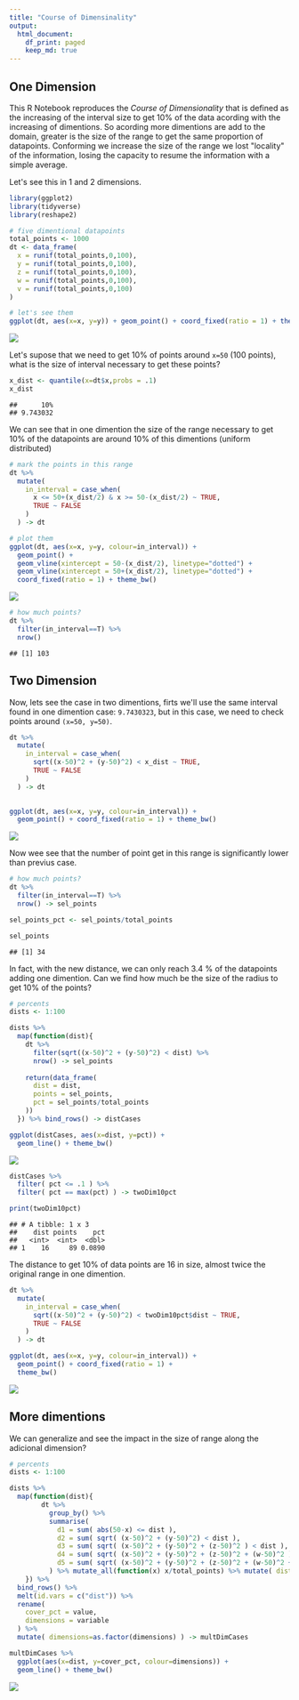 ```yaml
---
title: "Course of Dimensinality"
output:
  html_document:
    df_print: paged
    keep_md: true
---
```


## One Dimension

This R Notebook reproduces the _Course of Dimensionality_ that is defined as the increasing of the interval size to get 10% of the data acording with the increasing of dimentions. So acording more dimentions are add to the domain, greater is the size of the range to get the same proportion of datapoints. Conforming we increase the size of the range we lost "locality" of the information, losing the capacity to resume the information with a simple average.

Let's see this in 1 and 2 dimensions.


```r
library(ggplot2)
library(tidyverse)
library(reshape2)
```


```r
# five dimentional datapoints
total_points <- 1000
dt <- data_frame(
  x = runif(total_points,0,100),
  y = runif(total_points,0,100),
  z = runif(total_points,0,100),
  w = runif(total_points,0,100),
  v = runif(total_points,0,100)
)

# let's see them
ggplot(dt, aes(x=x, y=y)) + geom_point() + coord_fixed(ratio = 1) + theme_bw()
```

![](Course_of_Dimensionality_files/figure-html/one_dim-1.png)<!-- -->

Let's supose that we need to get 10% of points around ```x=50``` (100 points), what is the size of interval necessary to get these points?


```r
x_dist <- quantile(x=dt$x,probs = .1)
x_dist
```

```
##      10% 
## 9.743032
```

We can see that in one dimention the size of the range necessary to get 10% of the datapoints are around 10% of this dimentions (uniform distributed)


```r
# mark the points in this range
dt %>%
  mutate(
    in_interval = case_when(
      x <= 50+(x_dist/2) & x >= 50-(x_dist/2) ~ TRUE,
      TRUE ~ FALSE
    )
  ) -> dt

# plot them
ggplot(dt, aes(x=x, y=y, colour=in_interval)) +
  geom_point() +
  geom_vline(xintercept = 50-(x_dist/2), linetype="dotted") +
  geom_vline(xintercept = 50+(x_dist/2), linetype="dotted") +
  coord_fixed(ratio = 1) + theme_bw()
```

![](Course_of_Dimensionality_files/figure-html/get10pct-1.png)<!-- -->

```r
# how much points?
dt %>%
  filter(in_interval==T) %>%
  nrow()
```

```
## [1] 103
```

## Two Dimension

Now, lets see the case in two dimentions, firts we'll use the same interval found in one dimention case: ``9.7430323``, but in this case, we need to check points around ```(x=50, y=50)```.


```r
dt %>%
  mutate(
    in_interval = case_when(
      sqrt((x-50)^2 + (y-50)^2) < x_dist ~ TRUE,
      TRUE ~ FALSE
    )
  ) -> dt
      

ggplot(dt, aes(x=x, y=y, colour=in_interval)) +
  geom_point() + coord_fixed(ratio = 1) + theme_bw()
```

![](Course_of_Dimensionality_files/figure-html/twodim-1.png)<!-- -->

Now wee see that the number of point get in this range is significantly lower than previus case.


```r
# how much points?
dt %>%
  filter(in_interval==T) %>%
  nrow() -> sel_points

sel_points_pct <- sel_points/total_points

sel_points
```

```
## [1] 34
```

In fact, with the new distance, we can only reach 3.4 % of the datapoints adding one dimention. Can we find how much be the size of the radius to get 10% of the points?


```r
# percents 
dists <- 1:100

dists %>%
  map(function(dist){
    dt %>%
      filter(sqrt((x-50)^2 + (y-50)^2) < dist) %>%
      nrow() -> sel_points
    
    return(data_frame(
      dist = dist,
      points = sel_points,
      pct = sel_points/total_points
    ))
  }) %>% bind_rows() -> distCases

ggplot(distCases, aes(x=dist, y=pct)) +
  geom_line() + theme_bw()
```

![](Course_of_Dimensionality_files/figure-html/coverageTwoDim-1.png)<!-- -->

```r
distCases %>%
  filter( pct <= .1 ) %>%
  filter( pct == max(pct) ) -> twoDim10pct

print(twoDim10pct)
```

```
## # A tibble: 1 x 3
##    dist points    pct
##   <int>  <int>  <dbl>
## 1    16     89 0.0890
```

The distance to get 10% of data points are 16 in size, almost twice the original range in one dimention.


```r
dt %>%
  mutate(
    in_interval = case_when(
      sqrt((x-50)^2 + (y-50)^2) < twoDim10pct$dist ~ TRUE,
      TRUE ~ FALSE
    )
  ) -> dt

ggplot(dt, aes(x=x, y=y, colour=in_interval)) +
  geom_point() + coord_fixed(ratio = 1) +
  theme_bw()
```

![](Course_of_Dimensionality_files/figure-html/twoDim20Pct-1.png)<!-- -->

## More dimentions

We can generalize and see the impact in the size of range along the adicional dimension?


```r
# percents 
dists <- 1:100

dists %>%
  map(function(dist){
        dt %>% 
          group_by() %>%
          summarise(
            d1 = sum( abs(50-x) <= dist ),
            d2 = sum( sqrt( (x-50)^2 + (y-50)^2) < dist ),
            d3 = sum( sqrt( (x-50)^2 + (y-50)^2 + (z-50)^2 ) < dist ),
            d4 = sum( sqrt( (x-50)^2 + (y-50)^2 + (z-50)^2 + (w-50)^2 ) < dist ),
            d5 = sum( sqrt( (x-50)^2 + (y-50)^2 + (z-50)^2 + (w-50)^2 + (v-50)^2 ) < dist )
          ) %>% mutate_all(function(x) x/total_points) %>% mutate( dist=dist )
    }) %>%
  bind_rows() %>% 
  melt(id.vars = c("dist")) %>%
  rename( 
    cover_pct = value,
    dimensions = variable
  ) %>%
  mutate( dimensions=as.factor(dimensions) ) -> multDimCases

multDimCases %>%
  ggplot(aes(x=dist, y=cover_pct, colour=dimensions)) +
  geom_line() + theme_bw() 
```

![](Course_of_Dimensionality_files/figure-html/aditionalDim-1.png)<!-- -->

